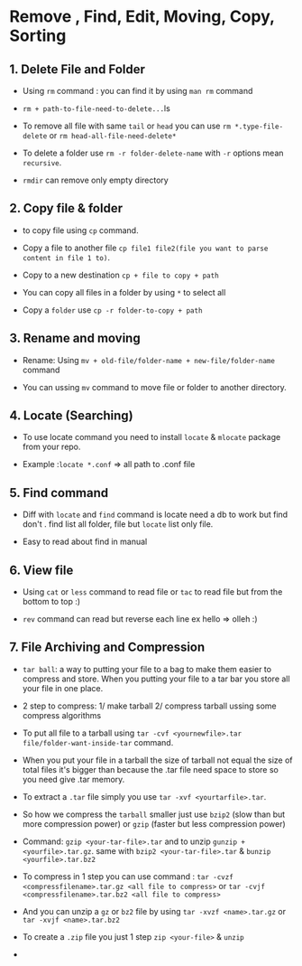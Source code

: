 # Remove , Find, Edit, Moving, Copy, Sorting

## 1. Delete File and Folder
  
- Using `rm` command : you can find it by using `man rm` command
  
- `rm + path-to-file-need-to-delete...`ls

- To remove all file with same `tail` or `head` you can use `rm *.type-file-delete` or `rm head-all-file-need-delete*`

- To delete a folder use `rm -r folder-delete-name` with `-r` options mean `recursive`.

- `rmdir` can remove only empty directory

## 2. Copy file & folder
  
- to copy file using `cp` command.
  
- Copy a file to another file `cp file1 file2(file you want to parse content in file 1 to)`.
  
- Copy to a new destination `cp + file to copy + path`

- You can copy all files in a folder by using `*` to select all

- Copy a `folder` use `cp -r folder-to-copy + path`

## 3. Rename and moving
  
- Rename: Using `mv + old-file/folder-name + new-file/folder-name` command

- You can ussing `mv` command to move file or folder to another directory.

## 4. Locate (Searching)

- To use locate command you need to install `locate` & `mlocate` package from your repo.

- Example :`locate *.conf` => all path to .conf file

## 5. Find command

- Diff with `locate` and `find` command is locate need a db to work but find don't . find list all folder, file but `locate` list only file.

- Easy to read about find in manual

## 6. View file

- Using `cat` or `less` command to read file or `tac` to read file but from the bottom to top :)

- `rev` command can read but reverse each line ex hello => olleh :)

## 7. File Archiving and Compression

- `tar ball`: a way to putting your file to a bag to make them easier to compress and store. When you putting your file to a tar bar you store all your file in one place.

- 2 step to compress: 1/ make tarball 2/ compress tarball ussing some compress algorithms

- To put all file to a tarball using `tar -cvf <yournewfile>.tar file/folder-want-inside-tar` command.

- When you put your file in a tarball the size of tarball not equal the size of total files it's bigger than because the .tar file need space to store so you need give .tar memory.

- To extract a `.tar` file simply you use `tar -xvf <yourtarfile>.tar`.

- So how we compress the `tarball` smaller just use `bzip2` (slow than but more compression power) or `gzip` (faster but less compression power)

- Command: `gzip <your-tar-file>.tar` and to unzip `gunzip + <yourfile>.tar.gz`. same with `bzip2 <your-tar-file>.tar` & `bunzip <yourfile>.tar.bz2`

- To compress in 1 step you can use command : `tar -cvzf <compressfilename>.tar.gz <all file to compress>` or `tar -cvjf <compressfilename>.tar.bz2 <all file to compress>`

- And you can unzip a `gz` or `bz2` file by using `tar -xvzf <name>.tar.gz` or  `tar -xvjf <name>.tar.bz2`

- To create a `.zip` file you just 1 step `zip <your-file>` & `unzip`

-
